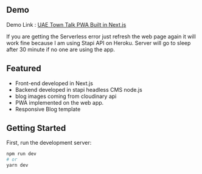 
## Demo
Demo Link : [UAE Town Talk PWA Built in Next.js](https://uaetowntalk.vercel.app)

If you are getting the Serverless error just refresh the web page again it will work fine because I am using Stapi API on Heroku. Server will go to sleep after 30 minute if no one are using the app.

## Featured
  - Front-end developed in Next.js
  - Backend developed in stapi headless CMS node.js
  - blog images coming from cloudinary api
  - PWA implemented on the web app.
  - Responsive Blog template

## Getting Started

First, run the development server:

```bash
npm run dev
# or
yarn dev
```

